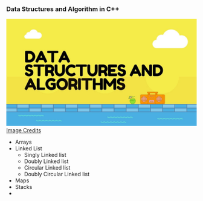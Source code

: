 ### Data Structures and Algorithm in C++

![dsa-banner](imgs/dsa-banner.jpg)
[Image Credits](https://medium.com/@mohamedmansormemo/algorithms-and-data-structure-1c2ad2dd8675)
* Arrays 
* Linked List
   * Singly Linked list
   * Doubly Linked list
   * Circular Linked list
   * Doubly Circular Linked list
* Maps
* Stacks
* 